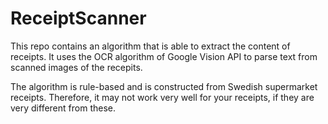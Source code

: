 # ReceiptScanner

This repo contains an algorithm that is able to extract the content of receipts. It uses the OCR algorithm of Google Vision API to parse text from scanned images of the recepits. 

The algorithm is rule-based and is constructed from Swedish supermarket receipts. Therefore, it may not work very well for your receipts, if they are very different from these. 
